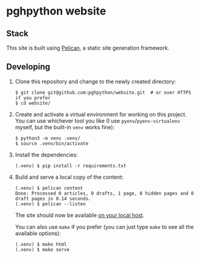 # pghpython website


## Stack

This site is built using [Pelican](https://docs.getpelican.com/en/stable/), a static site generation framework.


## Developing

1. Clone this repository and change to the newly created directory:

    ```shell
    $ git clone git@github.com:pghpython/website.git  # or over HTTPS if you prefer
    $ cd website/
    ```

1. Create and activate a virtual environment for working on this project.
   You can use whichever tool you like (I use `pyenv`/`pyenv-virtualenv` myself, but the built-in `venv` works fine):

    ```shell
    $ python3 -m venv .venv/
    $ source .venv/bin/activate
    ```

1. Install the dependencies:

    ```shell
    (.venv) $ pip install -r requirements.txt
    ```

1. Build and serve a local copy of the content:

    ```shell
    (.venv) $ pelican content
    Done: Processed 0 articles, 0 drafts, 1 page, 0 hidden pages and 0 draft pages in 0.14 seconds.
    (.venv) $ pelican --listen
    ```

    The site should now be available [on your local host](http://localhost:8000).

    You can also use `make` if you prefer (you can just type `make` to see all the available options):

    ```shell
    (.venv) $ make html
    (.venv) $ make serve
    ```
